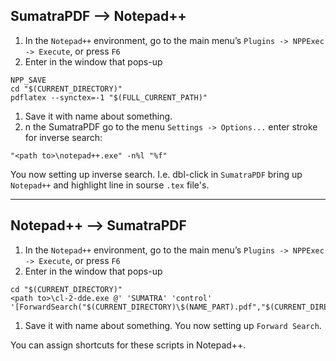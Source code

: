 ## SumatraPDF —> Notepad++ ##

  1. In the `Notepad++` environment, go to the main menu’s `Plugins -> NPPExec -> Execute`, or press `F6`
  1. Enter  in the window that pops-up
```
NPP_SAVE
cd "$(CURRENT_DIRECTORY)"
pdflatex --synctex=-1 "$(FULL_CURRENT_PATH)"
```
  1. Save it with name about something.
  1. n the SumatraPDF go to the menu `Settings -> Options...`
enter stroke for inverse search:
```
"<path to>\notepad++.exe" -n%l "%f"
```
You now setting up inverse search. I.e. dbl-click  in `SumatraPDF` bring up `Notepad++` and highlight line in sourse `.tex` file's.

---


## Notepad++ —> SumatraPDF ##
  1. In the `Notepad++` environment, go to the main menu’s `Plugins -> NPPExec -> Execute`, or press `F6`
  1. Enter  in the window that pops-up
```
cd "$(CURRENT_DIRECTORY)"
<path to>\cl-2-dde.exe @' 'SUMATRA' 'control' '[ForwardSearch("$(CURRENT_DIRECTORY)\$(NAME_PART).pdf","$(CURRENT_DIRECTORY)\$(NAME_PART)$(EXT_PART)",$(CURRENT_LINE),0,0,0)]'
```
  1. Save it with name about something.
You now setting up `Forward Search`.

You can assign shortcuts for these scripts in Notepad++.